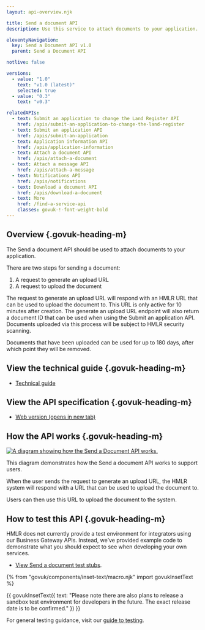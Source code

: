 ```yaml
---
layout: api-overview.njk

title: Send a document API
description: Use this service to attach documents to your application.

eleventyNavigation:
  key: Send a Document API v1.0
  parent: Send a Document API

notlive: false

versions:
  - value: "1.0"
    text: "v1.0 (latest)"
    selected: true
  - value: "0.3"
    text: "v0.3"

relatedAPIs:
  - text: Submit an application to change the Land Register API
    href: /apis/submit-an-application-to-change-the-land-register 
  - text: Submit an application API
    href: /apis/submit-an-application
  - text: Application information API
    href: /apis/application-information
  - text: Attach a document API
    href: /apis/attach-a-document
  - text: Attach a message API
    href: /apis/attach-a-message
  - text: Notifications API
    href: /apis/notifications
  - text: Download a document API
    href: /apis/download-a-document
  - text: More
    href: /find-a-service-api
    classes: govuk-!-font-weight-bold
---
```


<section>

## Overview {.govuk-heading-m}

The Send a document API should be used to attach documents to your application.

There are two steps for sending a document:

1. A request to generate an upload URL
2. A request to upload the document

The request to generate an upload URL will respond with an HMLR URL that can be used to upload the document to. This URL is only active for 10 minutes after creation. The generate an upload URL endpoint will also return a document ID that can be used when using the Submit an application API. Documents uploaded via this process will be subject to HMLR security scanning.

Documents that have been uploaded can be used for up to 180 days, after which point they will be removed.

</section>
<section>

## View the technical guide {.govuk-heading-m}

<ul class="govuk-list">
  <li>
    <a class="govuk-link" href="./technical-guide">Technical guide</a>
  </li>
</ul>

</section>
<section>

## View the API specification {.govuk-heading-m}

<ul class="govuk-list">
  <li>
    <a class="govuk-link" href="https://landregistry.github.io/bgtechdoc/vcad/v0_3/vcad-spec.html#tag/Send-a-document-API" rel="noreferrer noopener" target="_blank">Web version (opens in new tab)</a>
  </li>
</ul>

</section>
<section>

## How the API works {.govuk-heading-m}

<a target="_blank" href="/assets/images/SendADocumentSequence.png">
  <img src="/assets/images/SendADocumentSequence.png" alt="A diagram showing how the Send a Document API works.">
</a>

This diagram demonstrates how the Send a document API works to support users.

When the user sends the request to generate an upload URL, the HMLR system will respond with a URL that can be used to upload the document to. 

Users can then use this URL to upload the document to the system. 

</section>
<section>

## How to test this API {.govuk-heading-m}

HMLR does not currently provide a test environment for integrators using our Business Gateway APIs. Instead, we’ve provided example code to demonstrate what you should expect to see when developing your own services.
<ul class="govuk-list">
  <li>
    <a class="govuk-link" href="./test-stubs">View Send a document test stubs</a>.
  </li>
</ul>

{% from "govuk/components/inset-text/macro.njk" import govukInsetText %}

{{ govukInsetText({
  text: "Please note there are also plans to release a sandbox test environment for developers in the future. The exact release date is to be confirmed."
}) }}

For general testing guidance, visit our [guide to testing](/a-guide-to-testing).

</section>
